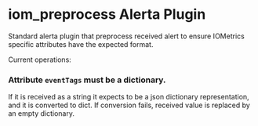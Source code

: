 iom_preprocess Alerta Plugin
============================

Standard alerta plugin that preprocess received alert to ensure IOMetrics specific attributes
have the expected format.

Current operations:

### Attribute `eventTags` must be a dictionary.

If it is received as a string it expects to be a json dictionary representation,
and it is converted to dict. If conversion fails, received value is replaced by an empty dictionary.
